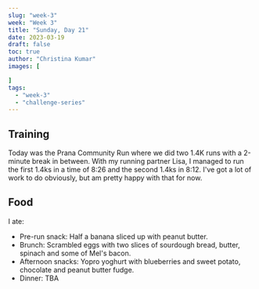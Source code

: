 ```yaml
---
slug: "week-3"
week: "Week 3"
title: "Sunday, Day 21"
date: 2023-03-19
draft: false
toc: true
author: "Christina Kumar"
images: [

]
tags:
  - "week-3"
  - "challenge-series"
---
```


## Training

Today was the Prana Community Run where we did two 1.4K runs with a 2-minute break in between. With my running partner Lisa, I managed to run the first 1.4ks in a time of 8:26 and the second 1.4ks in 8:12. I've got a lot of work to do obviously, but am pretty happy with that for now.


## Food

I ate:

- Pre-run snack: Half a banana sliced up with peanut butter.
- Brunch: Scrambled eggs with two slices of sourdough bread, butter, spinach and some of Mel's bacon.
- Afternoon snacks: Yopro yoghurt with blueberries and sweet potato, chocolate and peanut butter fudge.
- Dinner: TBA